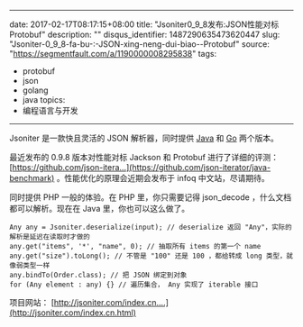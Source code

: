 
---
date: 2017-02-17T08:17:15+08:00
title: "Jsoniter0_9_8发布:JSON性能对标Protobuf"
description: ""
disqus_identifier: 1487290635473620447
slug: "Jsoniter-0_9_8-fa-bu-:-JSON-xing-neng-dui-biao--Protobuf"
source: "https://segmentfault.com/a/1190000008295838"
tags: 
- protobuf 
- json 
- golang 
- java 
topics:
- 编程语言与开发
---

Jsoniter 是一款快且灵活的 JSON 解析器，同时提供
[Java](https://github.com/json-iterator/java) 和
[Go](https://github.com/json-iterator/go) 两个版本。

最近发布的 0.9.8 版本对性能对标 Jackson 和 Protobuf 进行了详细的评测：
[https://github.com/json-itera...](https://github.com/json-iterator/java-benchmark)
。性能优化的原理会近期会发布于 infoq 中文站，尽请期待。

同时提供 PHP 一般的体验。在 PHP 里，你只需要记得 json\_decode
，什么文档都可以解析。现在在 Java 里，你也可以这么做了。

    Any any = Jsoniter.deserialize(input); // deserialize 返回 "Any"，实际的解析是延迟在读取时才做的
    any.get("items", '*', "name", 0); // 抽取所有 items 的第一个 name
    any.get("size").toLong(); // 不管是 "100" 还是 100 ，都给转成 long 类型，就像弱类型一样
    any.bindTo(Order.class); // 把 JSON 绑定到对象
    for (Any element : any) {} // 遍历集合， Any 实现了 iterable 接口

项目网站：
[http://jsoniter.com/index.cn....](http://jsoniter.com/index.cn.html)

